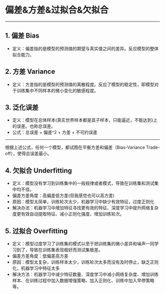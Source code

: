 # 偏差&方差&过拟合&欠拟合

------

## 1. 偏差 Bias

- 定义：偏差指的是模型的预测值的期望与真实值之间的差异。反应模型的整体拟合能力。

## 2. 方差 Variance

- 定义：方差指的是模型的预测值的离散程度。反应了模型的稳定性，即模型对于训练集中不同样本的微小变化的敏感程度。

## 3. 泛化误差

- 定义：模型在总体样本(真实世界样本都是其子样本，只能逼近，不能达到)上的误差。也称总误差。
- 公式：总误差 = 偏差^2 + 方差 + 不可约误差

------

根据上述公式，任何一个模型，都试图在平衡方差和偏差（Bias-Variance Trade-off），使得总误差最小。



## 4. 欠拟合 Underfitting

- 定义：模型没有学习到训练集中的一般规律或者模式，导致在训练集和测试集中均不佳。
- 偏差方差角度：高偏差低方差(但我感觉也可以高方差)
- 原因：模型太简单，训练轮次太少，机器学习中缺少有效特征，过度正则化
- 解决办法：机器学习中增加特征寻找更有效的特征、深度学习中提升网络复杂度更有效自动提取特征、减小正则化强度、增加训练轮次。

## 5. 过拟合 Overfitting

- 定义：模型过度学习了训练集的模式以至于把训练集的微小差异和噪声一同学习到了，导致在训练集表现极好而测试集极差。
- 偏差方差角度：低偏差高方差
- 原因：模型太复杂，训练样本太少，训练轮次太多而没有及时停止，缺乏正则化，机器学习中特征太多
- 解决方法：机器学习中减少特征数量、深度学习中减小网络复杂度、增加训练样本、在训练过程中加入数据增强策略、加入正则化、训练中加入早停策略等。